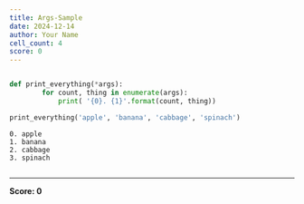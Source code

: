 ```yaml
---
title: Args-Sample
date: 2024-12-14
author: Your Name
cell_count: 4
score: 0
---
```


```python

```


```python
def print_everything(*args):
        for count, thing in enumerate(args):
            print( '{0}. {1}'.format(count, thing))
```


```python
print_everything('apple', 'banana', 'cabbage', 'spinach')
```

    0. apple
    1. banana
    2. cabbage
    3. spinach



```python

```


---
**Score: 0**